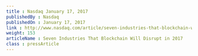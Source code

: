 ```yaml
---
title : Nasdaq January 17, 2017
publishedBy : Nasdaq
publishedOn : January 17, 2017
link : http://www.nasdaq.com/article/seven-industries-that-blockchain-will-disrupt-in-2017-cm734366
weight: 153
articleName : Seven Industries That Blockchain Will Disrupt in 2017
class : pressArticle
---
```

